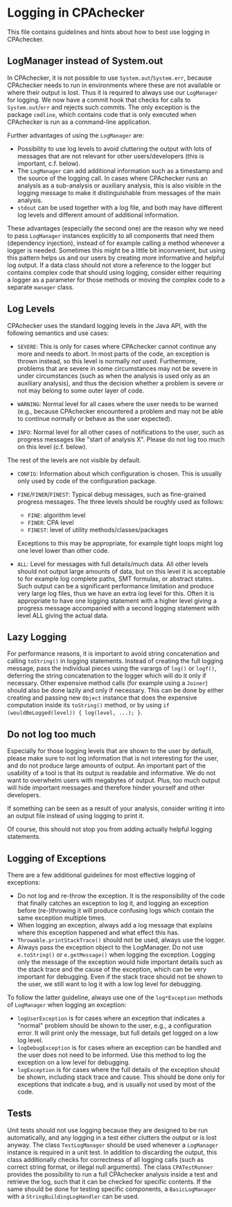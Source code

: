 Logging in CPAchecker
=====================

This file contains guidelines and hints
about how to best use logging in CPAchecker.

LogManager instead of System.out
--------------------------------
In CPAchecker, it is not possible to use `System.out`/`System.err`,
because CPAchecker needs to run in environments where these are
not available or where their output is lost.
Thus it is required to always use our `LogManager` for logging.
We now have a commit hook that checks for calls to `System.out`/`err`
and rejects such commits.
The only exception is the package `cmdline`,
which contains code that is only executed when CPAchecker is run
as a command-line application.

Further advantages of using the `LogManager` are:

- Possibility to use log levels to avoid cluttering the output
  with lots of messages that are not relevant for other users/developers
  (this is important, c.f. below).
- The `LogManager` can add additional information such as a timestamp
  and the source of the logging call.
  In cases where CPAchecker runs an analysis as a sub-analysis
  or auxiliary analysis, this is also visible in the logging message
  to make it distinguishable from messages of the main analysis.
- `stdout` can be used together with a log file, and both may have
  different log levels and different amount of additional information.

These advantages (especially the second one) are the reason
why we need to pass `LogManager` instances explicitly
to all components that need them (dependency injection),
instead of for example calling a method whenever a logger is needed.
Sometimes this might be a little bit inconvenient,
but using this pattern helps us and our users
by creating more informative and helpful log output.
If a data class should not store a reference to the logger
but contains complex code that should using logging,
consider either requiring a logger as a parameter for those methods
or moving the complex code to a separate `manager` class.


Log Levels
----------
CPAchecker uses the standard logging levels in the Java API,
with the following semantics and use cases:

- `SEVERE`: This is only for cases where CPAchecker cannot continue
  any more and needs to abort. In most parts of the code,
  an exception is thrown instead, so this level is normally *not* used.
  Furthermore, problems that are severe in some circumstances
  may not be severe in under circumstances (such as when the analysis
  is used only as an auxiliary analysis),
  and thus the decision whether a problem is severe or not
  may belong to some outer layer of code.

- `WARNING`: Normal level for all cases where the user needs to be warned
  (e.g., because CPAchecker encountered a problem and may not be able
  to continue normally or behave as the user expected).

- `INFO`: Normal level for all other cases of notifications to the user,
  such as progress messages like "start of analysis X".
  Please do not log too much on this level (c.f. below).

The rest of the levels are not visible by default.

- `CONFIG`: Information about which configuration is chosen.
  This is usually only used by code of the configuration package.

- `FINE`/`FINER`/`FINEST`: Typical debug messages,
  such as fine-grained progress messages.
  The three levels should be roughly used as follows:
  - `FINE`: algorithm level
  - `FINER`: CPA level
  - `FINEST`: level of utility methods/classes/packages
  
  Exceptions to this may be appropriate, for example tight loops
  might log one level lower than other code.

- `ALL`: Level for messages with full details/much data.
  All other levels should not output large amounts of data,
  but on this level it is acceptable to for example
  log complete paths, SMT formulas, or abstract states.
  Such output can be a significant performance limitation and
  produce very large log files,
  thus we have an extra log level for this.
  Often it is appropriate to have one logging statement
  with a higher level giving a progress message
  accompanied with a second logging statement with level ALL
  giving the actual data.


Lazy Logging
------------
For performance reasons, it is important to avoid string concatenation
and calling `toString()` in logging statements.
Instead of creating the full logging message,
pass the individual pieces using the varargs of `log()` or `logf()`,
deferring the string concatenation to the logger
which will do it only if necessary.
Other expensive method calls (for example using a `Joiner`)
should also be done lazily and only if necessary.
This can be done by either creating and passing new `Object` instance
that does the expensive computation inside its `toString()` method,
or by using `if (wouldBeLogged(level)) { log(level, ...); }`.


Do not log too much
-------------------
Especially for those logging levels that are shown to the user by default,
please make sure to not log information that is not interesting for the user,
and do not produce large amounts of output.
An important part of the usability of a tool is
that its output is readable and informative.
We do not want to overwhelm users with megabytes of output.
Plus, too much output will hide important messages
and therefore hinder yourself and other developers.

If something can be seen as a result of your analysis,
consider writing it into an output file instead of using logging to print it.

Of course, this should not stop you from adding actually helpful logging statements.


Logging of Exceptions
---------------------
There are a few additional guidelines for most effective logging of exceptions:

- Do not log and re-throw the exception.
  It is the responsibility of the code that finally catches an exception
  to log it, and logging an exception before (re-)throwing it
  will produce confusing logs which contain the same exception
  multiple times.
- When logging an exception, always add a log message that explains
  where this exception happened and what effect this has.
- `Throwable.printStackTrace()` should not be used, always use the logger.
- Always pass the exception object to the LogManager.
  Do not use `e.toString()` or `e.getMessage()` when logging the exception.
  Logging only the message of the exception would hide important details
  such as the stack trace and the cause of the exception,
  which can be very important for debugging.
  Even if the stack trace should not be shown to the user,
  we still want to log it with a low log level for debugging.

To follow the latter guideline, always use one of the `log*Exception`
methods of `LogManager` when logging an exception:

- `logUserException` is for cases where an exception that indicates
  a "normal" problem should be shown to the user,
  e.g., a configuration error. It will print only the message,
  but full details get logged on a low log level.
- `logDebugException` is for cases where an exception can be handled
  and the user does not need to be informed.
  Use this method to log the exception on a low level for debugging.
- `logException` is for cases where the full details of the exception
  should be shown, including stack trace and cause.
  This should be done only for exceptions that indicate a bug,
  and is usually not used by most of the code.


Tests
-----
Unit tests should not use logging because they are designed
to be run automatically, and any logging in a test
either clutters the output or is lost anyway.
The class `TestLogManager` should be used whenever a `LogManager` instance
is required in a unit test.
In addition to discarding the output, this class additionally checks
for correctness of all logging calls (such as correct string format,
or illegal null arguments).
The class `CPATestRunner` provides the possibility to run
a full CPAchecker analysis inside a test and retrieve the log,
such that it can be checked for specific contents.
If the same should be done for testing specific components,
a `BasicLogManager` with a `StringBuildingLogHandler` can be used.
